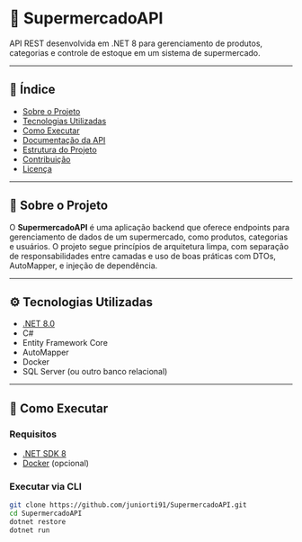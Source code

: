 # 🛒 SupermercadoAPI

API REST desenvolvida em .NET 8 para gerenciamento de produtos, categorias e controle de estoque em um sistema de supermercado.

---

## 📌 Índice

- [Sobre o Projeto](#sobre-o-projeto)
- [Tecnologias Utilizadas](#tecnologias-utilizadas)
- [Como Executar](#como-executar)
- [Documentação da API](#documentação-da-api)
- [Estrutura do Projeto](#estrutura-do-projeto)
- [Contribuição](#contribuição)
- [Licença](#licença)

---

## 📖 Sobre o Projeto

O **SupermercadoAPI** é uma aplicação backend que oferece endpoints para gerenciamento de dados de um supermercado, como produtos, categorias e usuários. O projeto segue princípios de arquitetura limpa, com separação de responsabilidades entre camadas e uso de boas práticas com DTOs, AutoMapper, e injeção de dependência.

---

## ⚙️ Tecnologias Utilizadas

- [.NET 8.0](https://dotnet.microsoft.com/en-us/download)
- C#
- Entity Framework Core
- AutoMapper
- Docker
- SQL Server (ou outro banco relacional)

---

## 🚀 Como Executar

### Requisitos

- [.NET SDK 8](https://dotnet.microsoft.com/download/dotnet/8.0)
- [Docker](https://www.docker.com/) (opcional)

### Executar via CLI

```bash
git clone https://github.com/juniorti91/SupermercadoAPI.git
cd SupermercadoAPI
dotnet restore
dotnet run
